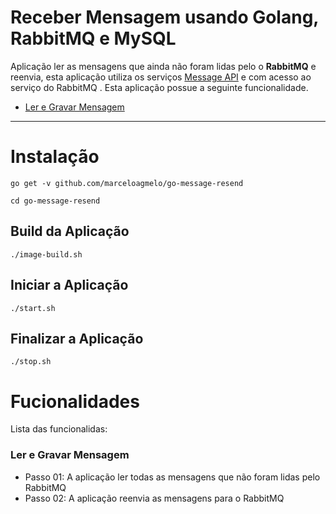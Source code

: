 # Receber Mensagem usando Golang, RabbitMQ e MySQL

Aplicação ler as mensagens que ainda não foram lidas pelo o **RabbitMQ** e reenvia, esta aplicação utiliza os serviços  [Message API](https://github.com/marceloagmelo/go-message-api) e com acesso ao serviço do RabbitMQ . Esta aplicação possue a seguinte funcionalidade.

- [Ler e Gravar Mensagem](#ler-e-gravar-mensagem)

----

# Instalação

```
go get -v github.com/marceloagmelo/go-message-resend
```
```
cd go-message-resend
```

## Build da Aplicação

```
./image-build.sh
```

## Iniciar a Aplicação
```
./start.sh
```

## Finalizar a Aplicação
```
./stop.sh
```

# Fucionalidades
Lista das funcionalidas:

### Ler e Gravar Mensagem
- Passo 01: A aplicação ler todas as mensagens que não foram lidas pelo RabbitMQ
- Passo 02: A aplicação reenvia as mensagens para o RabbitMQ